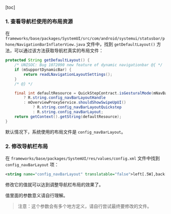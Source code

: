 [toc]

### 1. 查看导航栏使用的布局资源

在 `frameworks/base/packages/SystemUI/src/com/android/systemui/statusbar/phone/NavigationBarInflaterView.java` 文件中，找到 `getDefaultLayout()` 方法，可以通过该方法获取导航栏真实的布局文件：

```java
protected String getDefaultLayout() {
    /* UNISOC: Bug 1072090 new feature of dynamic navigationbar @{ */
    if (mSupportDynamicBar) {
        return readLNavigationLayoutSettings();
    }
    /* @} */

    final int defaultResource = QuickStepContract.isGesturalMode(mNavBarMode)
        ? R.string.config_navBarLayoutHandle
        : mOverviewProxyService.shouldShowSwipeUpUI()
            ? R.string.config_navBarLayoutQuickstep
            : R.string.config_navBarLayout;
    return getContext().getString(defaultResource);
}
```

默认情况下，系统使用的布局文件是 `config_navBarLayout`。

### 2. 修改导航栏布局

在 `frameworks/base/packages/SystemUI/res/values/config.xml` 文件中找到 `config_navBarLayout` 项：

```xml
<string name="config_navBarLayout" translatable="false">left[.5W],back[1WC];home;recent[1WC],right[.5W]</string>
```

修改它的值就可以达到调整导航栏布局的效果了。

值里面的参数意义请自行理解。

> 注意：这个参数会有多个地方定义，请自行尝试最终要修改的文件。